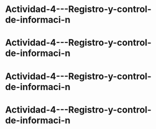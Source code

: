 # Actividad-4---Registro-y-control-de-informaci-n
# Actividad-4---Registro-y-control-de-informaci-n
# Actividad-4---Registro-y-control-de-informaci-n
# Actividad-4---Registro-y-control-de-informaci-n
